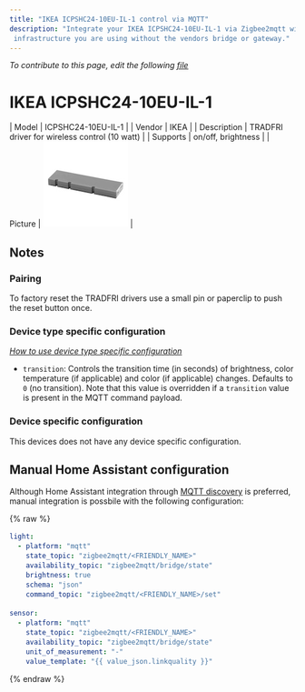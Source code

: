 ```yaml
---
title: "IKEA ICPSHC24-10EU-IL-1 control via MQTT"
description: "Integrate your IKEA ICPSHC24-10EU-IL-1 via Zigbee2mqtt with whatever smart home
 infrastructure you are using without the vendors bridge or gateway."
---
```


*To contribute to this page, edit the following
[file](https://github.com/Koenkk/zigbee2mqtt.io/blob/master/docs/devices/ICPSHC24-10EU-IL-1.md)*

# IKEA ICPSHC24-10EU-IL-1

| Model | ICPSHC24-10EU-IL-1  |
| Vendor  | IKEA  |
| Description | TRADFRI driver for wireless control (10 watt) |
| Supports | on/off, brightness |
| Picture | ![IKEA ICPSHC24-10EU-IL-1](../images/devices/ICPSHC24-10EU-IL-1.jpg) |

## Notes


### Pairing
To factory reset the TRADFRI drivers use a
small pin or paperclip to push the reset button once.


### Device type specific configuration
*[How to use device type specific configuration](../configuration/device_specific_configuration.md)*


* `transition`: Controls the transition time (in seconds) of brightness,
color temperature (if applicable) and color (if applicable) changes. Defaults to `0` (no transition).
Note that this value is overridden if a `transition` value is present in the MQTT command payload.


### Device specific configuration
This devices does not have any device specific configuration.


## Manual Home Assistant configuration
Although Home Assistant integration through [MQTT discovery](../integration/home_assistant) is preferred,
manual integration is possbile with the following configuration:


{% raw %}
```yaml
light:
  - platform: "mqtt"
    state_topic: "zigbee2mqtt/<FRIENDLY_NAME>"
    availability_topic: "zigbee2mqtt/bridge/state"
    brightness: true
    schema: "json"
    command_topic: "zigbee2mqtt/<FRIENDLY_NAME>/set"

sensor:
  - platform: "mqtt"
    state_topic: "zigbee2mqtt/<FRIENDLY_NAME>"
    availability_topic: "zigbee2mqtt/bridge/state"
    unit_of_measurement: "-"
    value_template: "{{ value_json.linkquality }}"
```
{% endraw %}



